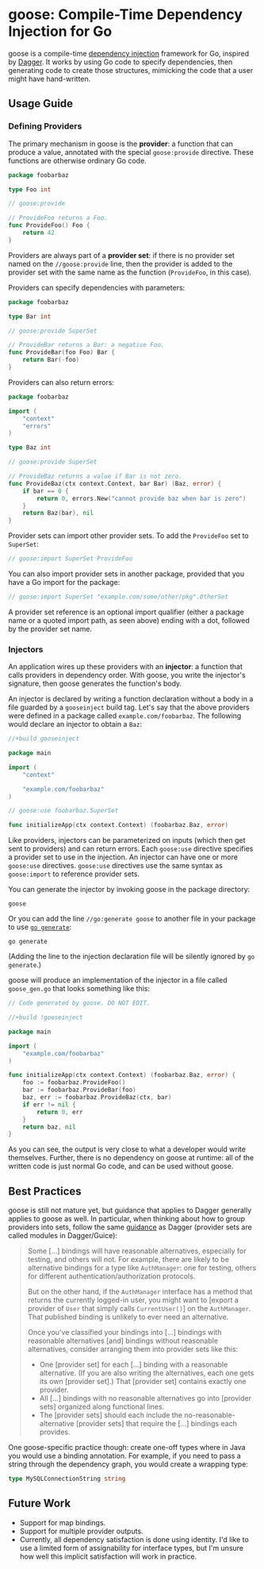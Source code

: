 # goose: Compile-Time Dependency Injection for Go

goose is a compile-time [dependency injection][] framework for Go, inspired by
[Dagger][].  It works by using Go code to specify dependencies, then
generating code to create those structures, mimicking the code that a user
might have hand-written.

[dependency injection]: https://en.wikipedia.org/wiki/Dependency_injection
[Dagger]: https://google.github.io/dagger/

## Usage Guide

### Defining Providers

The primary mechanism in goose is the **provider**: a function that can
produce a value, annotated with the special `goose:provide` directive. These
functions are otherwise ordinary Go code.

```go
package foobarbaz

type Foo int

// goose:provide

// ProvideFoo returns a Foo.
func ProvideFoo() Foo {
	return 42
}
```

Providers are always part of a **provider set**: if there is no provider set
named on the `//goose:provide` line, then the provider is added to the provider
set with the same name as the function (`ProvideFoo`, in this case).

Providers can specify dependencies with parameters:

```go
package foobarbaz

type Bar int

// goose:provide SuperSet

// ProvideBar returns a Bar: a negative Foo.
func ProvideBar(foo Foo) Bar {
	return Bar(-foo)
}
```

Providers can also return errors:

```go
package foobarbaz

import (
	"context"
	"errors"
)

type Baz int

// goose:provide SuperSet

// ProvideBaz returns a value if Bar is not zero.
func ProvideBaz(ctx context.Context, bar Bar) (Baz, error) {
	if bar == 0 {
		return 0, errors.New("cannot provide baz when bar is zero")
	}
	return Baz(bar), nil
}
```

Provider sets can import other provider sets.  To add the `ProvideFoo` set to
`SuperSet`:

```go
// goose:import SuperSet ProvideFoo
```

You can also import provider sets in another package, provided that you have a
Go import for the package:

```go
// goose:import SuperSet "example.com/some/other/pkg".OtherSet
```

A provider set reference is an optional import qualifier (either a package name
or a quoted import path, as seen above) ending with a dot, followed by the
provider set name.

### Injectors

An application wires up these providers with an **injector**: a function that
calls providers in dependency order. With goose, you write the injector's
signature, then goose generates the function's body.

An injector is declared by writing a function declaration without a body in a
file guarded by a `gooseinject` build tag. Let's say that the above providers
were defined in a package called `example.com/foobarbaz`. The following would
declare an injector to obtain a `Baz`:

```go
//+build gooseinject

package main

import (
	"context"

	"example.com/foobarbaz"
)

// goose:use foobarbaz.SuperSet

func initializeApp(ctx context.Context) (foobarbaz.Baz, error)
```

Like providers, injectors can be parameterized on inputs (which then get sent to
providers) and can return errors. Each `goose:use` directive specifies a
provider set to use in the injection. An injector can have one or more
`goose:use` directives. `goose:use` directives use the same syntax as
`goose:import` to reference provider sets.

You can generate the injector by invoking goose in the package directory:

```
goose
```

Or you can add the line `//go:generate goose` to another file in your package to
use [`go generate`]:

```
go generate
```

(Adding the line to the injection declaration file will be silently ignored by
`go generate`.)

goose will produce an implementation of the injector in a file called
`goose_gen.go` that looks something like this:

```go
// Code generated by goose. DO NOT EDIT.

//+build !gooseinject

package main

import (
	"example.com/foobarbaz"
)

func initializeApp(ctx context.Context) (foobarbaz.Baz, error) {
	foo := foobarbaz.ProvideFoo()
	bar := foobarbaz.ProvideBar(foo)
	baz, err := foobarbaz.ProvideBaz(ctx, bar)
	if err != nil {
		return 0, err
	}
	return baz, nil
}
```

As you can see, the output is very close to what a developer would write
themselves. Further, there is no dependency on goose at runtime: all of the
written code is just normal Go code, and can be used without goose.

[`go generate`]: https://blog.golang.org/generate

## Best Practices

goose is still not mature yet, but guidance that applies to Dagger generally
applies to goose as well. In particular, when thinking about how to group
providers into sets, follow the same [guidance](https://google.github.io/dagger/testing.html#organize-modules-for-testability)
as Dagger (provider sets are called modules in Dagger/Guice):

> Some [...] bindings will have reasonable alternatives, especially for
> testing, and others will not. For example, there are likely to be
> alternative bindings for a type like `AuthManager`: one for testing, others
> for different authentication/authorization protocols.
>
> But on the other hand, if the `AuthManager` interface has a method that
> returns the currently logged-in user, you might want to [export a provider of
> `User` that simply calls `CurrentUser()`]  on the `AuthManager`. That
> published binding is unlikely to ever need an alternative.
>
> Once you’ve classified your bindings into [...] bindings with reasonable
> alternatives [and] bindings without reasonable alternatives, consider
> arranging them into provider sets like this:
>
> - One [provider set] for each [...] binding with a reasonable alternative.
>   (If you are also writing the alternatives, each one gets its own [provider
>   set].) That [provider set] contains exactly one provider.
> - All [...] bindings with no reasonable alternatives go into [provider sets]
>   organized along functional lines.
> - The [provider sets] should each include the no-reasonable-alternative
>   [provider sets] that require the [...] bindings each provides.

One goose-specific practice though: create one-off types where in Java you
would use a binding annotation. For example, if you need to pass a string
through the dependency graph, you would create a wrapping type:

```go
type MySQLConnectionString string
```

## Future Work

-   Support for map bindings.
-   Support for multiple provider outputs.
-   Currently, all dependency satisfaction is done using identity. I'd like to
    use a limited form of assignability for interface types, but I'm unsure
    how well this implicit satisfaction will work in practice.
